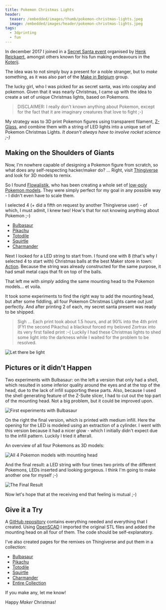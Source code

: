 ```yaml
---
title: Pokemon Christmas Lights
header:
  teaser: /embedded/images/thumb/pokemon-christmas-lights.jpeg
  image: /embedded/images/header/pokemon-christmas-lights.jpeg
tags:
  - 3dprinting
  - fun
---
```


In december 2017 I joined in a [Secret Santa event](https://www.facebook.com/events/189537648284407/) organised by [Henk Reickaert](http://www.henkrijckaert.be), amongst others known for his fun making endeavours in the [Koterij](http://www.koterij.be).

The idea was to not simply buy a present for a noble stranger, but to _make_ something, as it was also part of the [Make in Belgium](https://www.facebook.com/groups/makeinbelgium/) group.

The lucky girl, who I was picked for as secret santa, was into cosplay and pokemon. Given that it was nearly Christmas, I came up with the idea to create a set of unique Christmas lights, based on Pokemons.

> DISCLAIMER: I really don't known anything about Pokemon, except for the fact that it are imaginary creatures that love to fight ;-)

My strategy was to 3D print Pokemon figures using transparent filament, [Z-Glass](https://store.zortrax.com/m200-z-glass), and combine them with a string of LED lights into a unique set of Pokemon Christmas Lights. _It doesn't always have to involve rocket science ;-)_

## Making on the Shoulders of Giants

Now, I'm nowhere capable of designing a Pokemon figure from scratch, so what does any self-respecting hacker/maker do? ... Right, visit [Thingiverse](https://www.thingiverse.com) and look for 3D models to remix.

So I found [Flowalistik](https://www.thingiverse.com/FLOWALISTIK/about), who has been creating a whole set of [low-poly Pokemon models](https://www.thingiverse.com/FLOWALISTIK/collections/low-poly-pokemon). They were simply perfect for my goal in any possible way - I didn't even have to scale them.

I selected 4 (+ did a fifth on request by another Thingiverse user) - of which, I must admit, I knew two! How's that for not knowing anything about Pokemon ;-)

* [Bulbasaur](https://www.thingiverse.com/thing:327753)
* [Pikachu](https://www.thingiverse.com/thing:376601)
* [Totodile](https://www.thingiverse.com/thing:341719)
* [Squirtle](https://www.thingiverse.com/thing:319413)
* [Charmander](https://www.thingiverse.com/thing:323038)

Next I looked for a LED string to start from. I found one with 8 (that's why I selected 4 to start with) Christmas balls at the best Maker store in town: [Action](https://www.action.com/nl-be/moment/kerst-decoratie/). Because the string was already constructed for the same purpose, it had small metal caps that fit on top of the balls.

That left me with _simply_ adding the same mounting head to the Pokemon models... et voila.

It took some experiments to find the right way to add the mounting head, but after some fiddling, all four Pokemon Christmas Lights came out just perfectly. And after printing 2 of each, my secret santa present was ready to be shipped.

> Sigh ... Each print took about 1.5 hours, and at 90% into the 4th print (FYI the second Pikachu) a blackout forced my beloved Zortrax into its very first failed print :-( Luckily I had these Christmas lights to shed some light into the darkness while I waited for the problem to be resolved.

![Let there be light](images/thumb/pokemon-christmas-lights-blackout.jpeg)

## Pictures or it didn't Happen

Two experiments with Bulbasaur: on the left a version that only had a shell, which resulted in some inferior quality around the eyes and at the top of the head, due to the lack of infill supporting these parts. Also, because I used the shell generating feature of the Z-Suite slicer, I had to cut out the top part of the mounting head. Not a big problem, but it could be improved upon.

![First experiments with Bulbasaur](images/thumb/pokemon-christmas-lights-bulbasaur-experiments.jpeg)

On the right the final version, which is printed with medium infill. Here the opening for the LED is modeled using an extraction of a cylinder. I went with this version because it had a nicer glow - which I initially didn't expect due to the infill pattern. Luckily I tried it afterall.

An overview of all four Pokemons as 3D models:

![All 4 Pokemon models with mounting head](images/full/pokemon-christmas-lights-model.png)

And the final result: a LED string with four times two prints of the different Pokemons, LEDs inserted and looking gorgeous. I think I'm going to make another one for myself ;-)

![The Final Result](images/thumb/pokemon-christmas-lights-more.jpeg)

Now let's hope that at the receiving end that feeling is mutual ;-)

## Give it a Try

A [GitHub repository](https://github.com/christophevg/PokemonChristmasLights) contains everything needed and everything that I created. Using [OpenSCAD](http://www.openscad.org) I imported the original STL files and added the mounting head on all four of them. The code should be self-explanatory.

I've also created pages for the remixes on Thingiverse and put them in a collection:

* [Bulbasaur](https://www.thingiverse.com/thing:2692444)
* [Pikachu](https://www.thingiverse.com/thing:2692445)
* [Totodile](https://www.thingiverse.com/thing:2692446)
* [Squirtle](https://www.thingiverse.com/thing:2692449)
* [Charmander](https://www.thingiverse.com/thing:2697678)
* [Entire Collection](https://www.thingiverse.com/christophevg/collections/pokemon-christmas-lights)

If you make any, let me know!

Happy _Maker_ Christmas!
